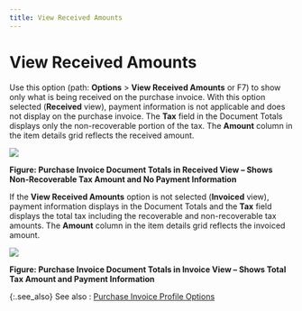 ```yaml
---
title: View Received Amounts
---
```


# View Received Amounts


Use this option (path: **Options**  > **View Received Amounts** or  F7) to show only what is being received on the purchase invoice. With  this option selected (**Received**  view), payment information is not applicable and does not display on the  purchase invoice. The **Tax** field  in the Document Totals displays only the non-recoverable portion of the  tax. The **Amount** column in the  item details grid reflects the received amount.


![]({{site.pp_baseurl}}/img/pi_doc_totals_received_view_pur.jpg)


**Figure: Purchase Invoice Document Totals in Received  View – Shows Non-Recoverable Tax Amount and No Payment Information**


If the **View Received Amounts**  option is not selected (**Invoiced**  view), payment information displays in the Document Totals and the **Tax** field displays the total tax including  the recoverable and non-recoverable tax amounts. The **Amount**  column in the item details grid reflects the invoiced amount.


![]({{site.pp_baseurl}}/img/pi_doc_totals_invoice_view_pur.jpg)


**Figure: Purchase Invoice Document Totals in Invoice  View – Shows Total Tax Amount and Payment Information**


{:.see_also}
See also
: [Purchase  Invoice Profile Options]({{site.pp_baseurl}}/purc-proc/pis/create-pi/create-new-pi/pi-profile/purchase_invoice_profile_options_pur.html)
